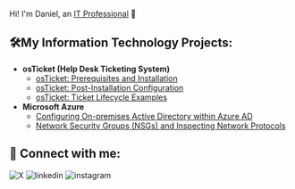 Hi! I'm Daniel, an [IT Professional](https://www.linkedin.com/in/danielampah/) 🚀

<h2>🛠My Information Technology Projects:</h2>

- <b>osTicket (Help Desk Ticketing System)</b>
  - [osTicket: Prerequisites and Installation](https://github.com/)
  - [osTicket: Post-Installation Configuration](https://github.com/)
  - [osTicket: Ticket Lifecycle Examples](https://github.com/)
- <b>Microsoft Azure</b>
  - [Configuring On-premises Active Directory within Azure AD](https://github.com/)
  - [Network Security Groups (NSGs) and Inspecting Network Protocols](https://github.com/)

<h2>📡 Connect with me:</h2>

![X][X]
![linkedin][linkedin]
![instagram][instagram]

[X]: https://x.com/dannylegend10
[instagram]: https://www.instagram.com/danieloampah
[linkedin]: https://linkedin.com/in/danielampah

